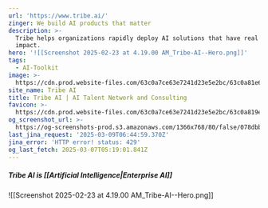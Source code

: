 ```yaml
---
url: 'https://www.tribe.ai/'
zinger: We build AI products that matter
description: >-
  Tribe helps organizations rapidly deploy AI solutions that have real business
  impact.
hero: '![[Screenshot 2025-02-23 at 4.19.00 AM_Tribe-AI--Hero.png]]'
tags:
  - AI-Toolkit
image: >-
  https://cdn.prod.website-files.com/63c0a7ce63e7241d23e5e2bc/63c0a81e6584d9ad52d00f13_5fc411381c29730239f8ea09_web.webp
site_name: Tribe AI
title: Tribe AI | AI Talent Network and Consulting
favicon: >-
  https://cdn.prod.website-files.com/63c0a7ce63e7241d23e5e2bc/63c0a819e709b92690089351_5fc41133bd65e8736185bc6d_mini.webp
og_screenshot_url: >-
  https://og-screenshots-prod.s3.amazonaws.com/1366x768/80/false/078dbb8074582a3fb12ae6855387de3389e292484ddf0599da0c214c81c93d0f.jpeg
last_jina_request: '2025-03-09T06:44:59.370Z'
jina_error: 'HTTP error! status: 429'
og_last_fetch: 2025-03-07T05:19:01.841Z
---
```

##### Tribe AI is [[Artificial Intelligence|Enterprise AI]]
![[Screenshot 2025-02-23 at 4.19.00 AM_Tribe-AI--Hero.png]]
